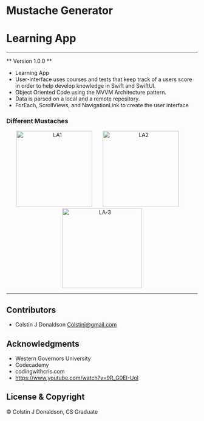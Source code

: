 #  Mustache Generator
# Learning App
- - -
** Version 1.0.0 **

- Learning App
- User-interface uses courses and tests that keep track of a users score in order to help develop knowledge in Swift and SwiftUI.
- Object Oriented Code using the MVVM Architecture pattern. 
- Data is parsed on a local and a remote repository.
- ForEach, ScrollViews, and NavigationLink to create the user interface 

### Different Mustaches
<div align="center">
<img width="200" alt="LA1" title="Main Screen" src="">
&nbsp;
&nbsp;
&nbsp;
<img width="200" alt="LA2" title="Content List View" src="">
&nbsp;
&nbsp;
&nbsp;
<img width="210" alt="LA-3" title="Content Detail view" src="">
</div>


- - -
## Contributors
- Colstin J Donaldson <Colstinj@gmail.com>


## Acknowledgments 

- Western Governors University
- Codecademy
- codingwithcris.com
- https://www.youtube.com/watch?v=9R_G0EI-UoI


## License & Copyright

© Colstin J Donaldson, CS Graduate 

